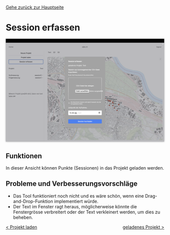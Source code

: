 [Gehe zurück zur Hauptseite](index.html)

# Session erfassen

<img src="screenshots/capture_session.png" alt="Session-erfassen" style="max-width: 100%; box-shadow: 0 0 5px rgba(0, 0, 0, 0.3);">

## Funktionen

In dieser Ansicht können Punkte (Sessionen) in das Projekt geladen werden.

## Probleme und Verbesserungsvorschläge

- Das Tool funktioniert noch nicht und es wäre schön, wenn eine Drag-and-Drop-Funktion implementiert würde.
- Der Text im Fenster ragt heraus, möglicherweise könnte die Fenstergrösse verbreitert oder der Text verkleinert werden, um dies zu beheben.

<div style="text-align: left; float: left;"><a href="load_project.html">< Projekt laden</a></div>
<div style="text-align: right; float: right;"><a href="current_project.html">geladenes Projekt ></a></div>
